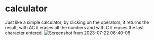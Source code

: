 # calculator
Just like a simple calculator, by clicking on the operators, it returns the result, with AC it erases all the numbers and with C it erases the last character entered.
![Screenshot from 2023-07-22 06-40-05](https://github.com/elahe919/Calculator/assets/58299567/34ed03a7-e37d-455c-9692-4f3f36c88b41)





